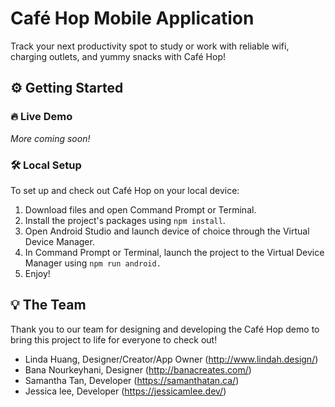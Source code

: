 # Café Hop Mobile Application
Track your next productivity spot to study or work with reliable wifi, charging outlets, and yummy snacks with Café Hop!

## ⚙ Getting Started
### 🔥 Live Demo
_More coming soon!_

### 🛠 Local Setup
To set up and check out Café Hop on your local device: 
1. Download files and open Command Prompt or Terminal.
2. Install the project's packages using `npm install`.
3. Open Android Studio and launch device of choice through the Virtual Device Manager. 
4. In Command Prompt or Terminal, launch the project to the Virtual Device Manager using `npm run android.`
5. Enjoy!

## 💡 The Team
Thank you to our team for designing and developing the Café Hop demo to bring this project to life for everyone to check out! 
* Linda Huang, Designer/Creator/App Owner (http://www.lindah.design/)
* Bana Nourkeyhani, Designer (http://banacreates.com/)
* Samantha Tan, Developer (https://samanthatan.ca/)
* Jessica lee, Developer (https://jessicamlee.dev/)
